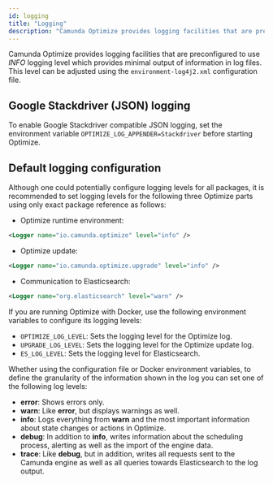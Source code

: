 ```yaml
---
id: logging
title: "Logging"
description: "Camunda Optimize provides logging facilities that are preconfigured to use INFO logging level which provides minimal output of information in log files."
---
```


Camunda Optimize provides logging facilities that are preconfigured to use
_INFO_ logging level which provides minimal output of information in log files.
This level can be adjusted using the `environment-log4j2.xml` configuration file.

## Google Stackdriver (JSON) logging

To enable Google Stackdriver compatible JSON logging, set the environment variable `OPTIMIZE_LOG_APPENDER=Stackdriver` before starting Optimize.

## Default logging configuration

Although one could potentially configure logging levels for all packages, it
is recommended to set logging levels for the following three Optimize parts using only exact package
reference as follows:

- Optimize runtime environment:

```xml
<Logger name="io.camunda.optimize" level="info" />
```

- Optimize update:

```xml
<Logger name="io.camunda.optimize.upgrade" level="info" />
```

- Communication to Elasticsearch:

```xml
<Logger name="org.elasticsearch" level="warn" />
```

If you are running Optimize with Docker, use the following environment variables to configure its logging levels:

- `OPTIMIZE_LOG_LEVEL`: Sets the logging level for the Optimize log.
- `UPGRADE_LOG_LEVEL`: Sets the logging level for the Optimize update log.
- `ES_LOG_LEVEL`: Sets the logging level for Elasticsearch.

Whether using the configuration file or Docker environment variables, to define the granularity of the information shown in the log you can set one of the following log levels:

- **error**: Shows errors only.
- **warn**: Like **error**, but displays warnings as well.
- **info**: Logs everything from **warn** and the most important information about state changes or actions in Optimize.
- **debug**: In addition to **info**, writes information about the scheduling process, alerting as well as the import of the engine data.
- **trace**: Like **debug**, but in addition, writes all requests sent to the Camunda engine as well as all queries towards Elasticsearch to the log output.
